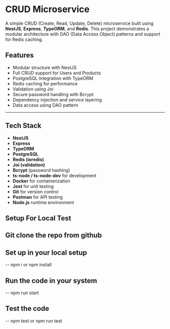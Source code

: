 # CRUD Microservice

A simple CRUD (Create, Read, Update, Delete) microservice built using **NestJS**, **Express**, **TypeORM**, and **Redis**. This project demonstrates a modular architecture with DAO (Data Access Object) patterns and support for Redis caching.

## Features

- Modular structure with NestJS
- Full CRUD support for Users and Products
- PostgreSQL integration with TypeORM
- Redis caching for performance
- Validation using Joi
- Secure password handling with Bcrypt
- Dependency injection and service layering
- Data access using DAO pattern

---
## Tech Stack

- **NestJS**
- **Express**
- **TypeORM**
- **PostgreSQL**
- **Redis (ioredis)**
- **Joi (validation)**
- **Bcrypt** (password hashing)
- **ts-node / ts-node-dev** for development
- **Docker** for containerization
- **Jest** for unit testing
- **Git** for version control
- **Postman** for API testing
- **Node.js** runtime environment

## Setup For Local Test

## Git clone the repo from github

## Set up in your local setup

-- npm i or npm install

## Run the code in your system

-- npm run start

## Test the code 

-- npm test or npm run test

